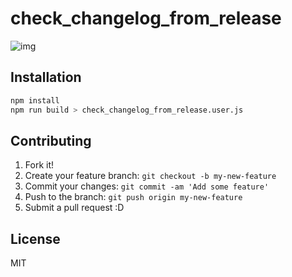 # check_changelog_from_release

![img](http://take.ms/qtPJs)

## Installation

``` sh
npm install
npm run build > check_changelog_from_release.user.js
```

## Contributing

1. Fork it!
2. Create your feature branch: `git checkout -b my-new-feature`
3. Commit your changes: `git commit -am 'Add some feature'`
4. Push to the branch: `git push origin my-new-feature`
5. Submit a pull request :D

## License

MIT